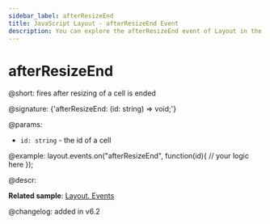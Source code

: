 ```yaml
---
sidebar_label: afterResizeEnd
title: JavaScript Layout - afterResizeEnd Event 
description: You can explore the afterResizeEnd event of Layout in the documentation of the DHTMLX JavaScript UI library. Browse developer guides and API reference, try out code examples and live demos, and download a free 30-day evaluation version of DHTMLX Suite.
---
```


# afterResizeEnd

@short: fires after resizing of a cell is ended

@signature: {'afterResizeEnd: (id: string) => void;'}

@params:
- `id: string` - the id of a cell

@example:
layout.events.on("afterResizeEnd", function(id){
    // your logic here
});

@descr:

**Related sample**: [Layout. Events](https://snippet.dhtmlx.com/fyxw0map)

@changelog:
added in v6.2
